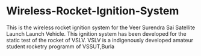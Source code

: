 # Wireless-Rocket-Ignition-System
This is the wireless rocket ignition system for the Veer Surendra Sai Satellite Launch Launch Vehicle.
This ignition system has been developed for the static test of the rocket of VSLV.
VSLV is a indigenously developed amateur student rocketry programm of VSSUT,Burla
